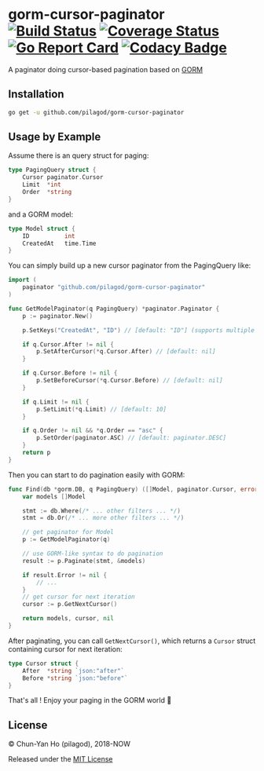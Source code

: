 gorm-cursor-paginator
[![Build Status](https://travis-ci.org/pilagod/gorm-cursor-paginator.svg?branch=master)](https://travis-ci.org/pilagod/gorm-cursor-paginator)
[![Coverage Status](https://coveralls.io/repos/github/pilagod/gorm-cursor-paginator/badge.svg?branch=master)](https://coveralls.io/github/pilagod/gorm-cursor-paginator?branch=master)
[![Go Report Card](https://goreportcard.com/badge/github.com/pilagod/gorm-cursor-paginator)](https://goreportcard.com/report/github.com/pilagod/gorm-cursor-paginator)
[![Codacy Badge](https://api.codacy.com/project/badge/Grade/6d8f88386eeb401b8804bb78f372b346)](https://app.codacy.com/app/pilagod/gorm-cursor-paginator?utm_source=github.com&utm_medium=referral&utm_content=pilagod/gorm-cursor-paginator&utm_campaign=Badge_Grade_Dashboard)
=====================

A paginator doing cursor-based pagination based on [GORM](https://github.com/jinzhu/gorm)

Installation
------------

```sh
go get -u github.com/pilagod/gorm-cursor-paginator
```

Usage by Example
----------------

Assume there is an query struct for paging:

```go
type PagingQuery struct {
    Cursor paginator.Cursor
    Limit  *int
    Order  *string
}
```

and a GORM model:

```go
type Model struct {
    ID          int
    CreatedAt   time.Time
}
```

You can simply build up a new cursor paginator from the PagingQuery like:

```go
import (
    paginator "github.com/pilagod/gorm-cursor-paginator"
)

func GetModelPaginator(q PagingQuery) *paginator.Paginator {
    p := paginator.New()

    p.SetKeys("CreatedAt", "ID") // [default: "ID"] (supports multiple keys, and order of keys matters)

    if q.Cursor.After != nil {
        p.SetAfterCursor(*q.Cursor.After) // [default: nil]
    }

    if q.Cursor.Before != nil {
        p.SetBeforeCursor(*q.Cursor.Before) // [default: nil]
    }

    if q.Limit != nil {
        p.SetLimit(*q.Limit) // [default: 10]
    }

    if q.Order != nil && *q.Order == "asc" {
        p.SetOrder(paginator.ASC) // [default: paginator.DESC]
    }
    return p
}
```

Then you can start to do pagination easily with GORM:

```go
func Find(db *gorm.DB, q PagingQuery) ([]Model, paginator.Cursor, error) {
    var models []Model

    stmt := db.Where(/* ... other filters ... */)
    stmt = db.Or(/* ... more other filters ... */)

    // get paginator for Model
    p := GetModelPaginator(q)

    // use GORM-like syntax to do pagination
    result := p.Paginate(stmt, &models)

    if result.Error != nil {
        // ...
    }
    // get cursor for next iteration
    cursor := p.GetNextCursor()

    return models, cursor, nil
}
```

After paginating, you can call `GetNextCursor()`, which returns a `Cursor` struct containing cursor for next iteration:

```go
type Cursor struct {
    After  *string `json:"after"`
    Before *string `json:"before"`
}
```

That's all ! Enjoy your paging in the GORM world :tada:

License
-------

© Chun-Yan Ho (pilagod), 2018-NOW

Released under the [MIT License](https://github.com/pilagod/gorm-cursor-paginator/blob/master/LICENSE)
